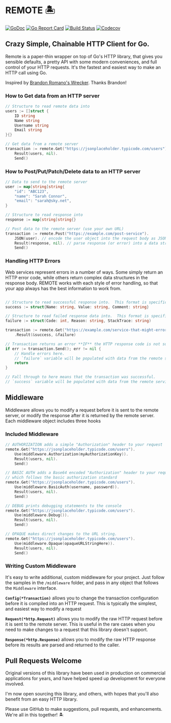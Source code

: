 # REMOTE 🏝

[![GoDoc](http://img.shields.io/badge/go-documentation-blue.svg?style=flat-square)](http://godoc.org/github.com/benpate/remote)
[![Go Report Card](https://goreportcard.com/badge/github.com/benpate/remote?style=flat-square)](https://goreportcard.com/report/github.com/benpate/remote)
[![Build Status](http://img.shields.io/travis/benpate/remote.svg?style=flat-square)](https://travis-ci.org/benpate/remote)
[![Codecov](https://img.shields.io/codecov/c/github/benpate/remote.svg?style=flat-square)](https://codecov.io/gh/benpate/remote)

## Crazy Simple, Chainable HTTP Client for Go.

Remote is a paper-thin wrapper on top of Go's HTTP library, that gives you sensible defaults, a pretty API with some modern conveniences, and full control of your HTTP requests.  It's the fastest and easiest way to make an HTTP call using Go.

Inspired by [Brandon Romano's Wrecker](https://github.com/BrandonRomano/wrecker).  Thanks Brandon!


### How to Get data from an HTTP server
```go
// Structure to read remote data into
users := []struct {
	ID string
	Name string
	Username string
	Email string
}{}

// Get data from a remote server
transaction := remote.Get("https://jsonplaceholder.typicode.com/users").
	Result(users, nil).
	Send()

```


### How to Post/Put/Patch/Delete data to an HTTP server
```go
// Data to send to the remote server
user := map[string]string{
	"id": "ABC123",
	"name": "Sarah Connor",
	"email": "sarah@sky.net",
}

// Structure to read response into
response := map[string]string{}

// Post data to the remote server (use your own URL)
transaction := remote.Post("https://example.com/post-service").
	JSON(user). // encode the user object into the request body as JSON
	Result(response, nil). // parse response (or error) into a data structure
	Send()
```

### Handling HTTP Errors
Web services represent errors in a number of ways.  Some simply return an HTTP error code,
while others return complex data structures in the response body.  REMOTE works with each
style of error handling, so that your app always has the best information to work from.
```go

// Structure to read successful response into.  This format is specific to the HTTP service.
success := struct{Name: string, Value: string, Comment: string}

// Structure to read failed response data into.  This format is specific to the HTTP service.
failure := struct(Code: int, Reason: string, StackTrace: string)

transaction := remote.Get("https://example.com/service-that-might-error").
	.Result(&success, &failure)

// Transaction returns an error **IF** the HTTP response code is not successful (200-299)
if err := transaction.Send(); err != nil {
	// Handle errors here.
	// `failure` variable will be populated with data from the remote service
	return
}

// Fall through to here means that the transaction was successful.  
// `success` variable will be populated with data from the remote service.
```


## Middleware
Middleware allows you to modify a request before it is sent to the remote server, or modify the response after it is returned by the remote server.  Each middleware object includes three hooks

### Included Middleware

```go
// AUTHORIZATION adds a simple "Authorization" header to your request
remote.Get("https://jsonplaceholder.typicode.com/users").
	Use(middleware.Authorization(myAuthorizationKey)).
	Result(users, nil).
	Send()
```

```go
// BASIC AUTH adds a Base64 encoded "Authorization" header to your request,
// which follows the basic authorization standard
remote.Get("https://jsonplaceholder.typicode.com/users").
	Use(middleware.BasicAuth(username, password)).
	Result(users, nil).
	Send()
```

```go
// DEBUG prints debugging statements to the console
remote.Get("https://jsonplaceholder.typicode.com/users").
	Use(middleware.Debug()).
	Result(users, nil).
	Send()
```

```go
// OPAQUE makes direct changes to the URL string.
remote.Get("https://jsonplaceholder.typicode.com/users").
	Use(middleware.Opaque(opaqueURLStringHere)).
	Result(users, nil).
	Send()
```

### Writing Custom Middleware
It's easy to write additional, custom middleware for your project.  Just follow the samples in the `/middleware` folder, and pass in any object that follows the `Middleware` interface.

**`Config(*Transaction)`** allows you to change the transaction configuration before it is compiled into an HTTP request.  This is typically the simplest, and easiest way to modify a request

**`Request(*http.Request)`** allows you to modify the raw HTTP request before it is sent to the remote server.  This is useful in the rare cases when you need to make changes to a request that this library doesn't support.

**`Response(*http.Response)`** allows you to modify the raw HTTP response before its results are parsed and returned to the caller.


## Pull Requests Welcome
Original versions of this library have been used in production on commercial applications for years, and have helped speed up development for everyone involved.  

I'm now open sourcing this library, and others, with hopes that you'll also benefit from an easy HTTP library.

Please use GitHub to make suggestions, pull requests, and enhancements.  We're all in this together! 🏝